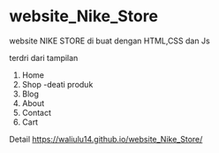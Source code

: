# website_Nike_Store

website NIKE STORE
di buat dengan HTML,CSS dan Js

terdri dari tampilan
1. Home
2. Shop
    -deati produk
3. Blog
4. About
5. Contact
6. Cart

Detail
https://waliulu14.github.io/website_Nike_Store/
